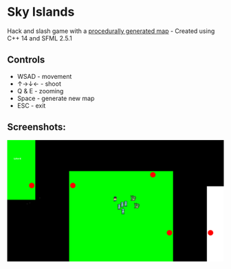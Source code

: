 # Sky Islands
Hack and slash game with a [procedurally generated map][generator] - Created using C++ 14 and SFML 2.5.1

## Controls
- WSAD - movement
- ↑→↓← - shoot
- Q & E - zooming
- Space - generate new map
- ESC - exit

## Screenshots:

![Photo](https://github.com/Clwmm/SkyIslandsGame/blob/main/Sky%20Islands%20Alpha%201.2/res/graphics/1.png)

[generator]: https://github.com/Clwmm/ProceduralMapGenerator

